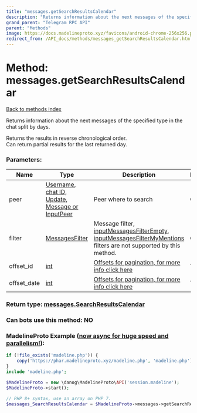 ```yaml
---
title: "messages.getSearchResultsCalendar"
description: "Returns information about the next messages of the specified type in the chat split by days."
grand_parent: "Telegram RPC API"
parent: "Methods"
image: https://docs.madelineproto.xyz/favicons/android-chrome-256x256.png
redirect_from: /API_docs/methods/messages_getSearchResultsCalendar.html
---
```

# Method: messages.getSearchResultsCalendar
[Back to methods index](index.html)



Returns information about the next messages of the specified type in the chat split by days.

Returns the results in reverse chronological order.  
Can return partial results for the last returned day.

### Parameters:

| Name     |    Type       | Description | Required |
|----------|---------------|-------------|----------|
|peer|[Username, chat ID, Update, Message or InputPeer](/API_docs/types/InputPeer.html) | Peer where to search | Optional|
|filter|[MessagesFilter](/API_docs/types/MessagesFilter.html) | Message filter, [inputMessagesFilterEmpty](../constructors/inputMessagesFilterEmpty.html), [inputMessagesFilterMyMentions](../constructors/inputMessagesFilterMyMentions.html) filters are not supported by this method. | Optional|
|offset\_id|[int](/API_docs/types/int.html) | [Offsets for pagination, for more info click here](https://core.telegram.org/api/offsets) | Yes|
|offset\_date|[int](/API_docs/types/int.html) | [Offsets for pagination, for more info click here](https://core.telegram.org/api/offsets) | Yes|


### Return type: [messages.SearchResultsCalendar](/API_docs/types/messages.SearchResultsCalendar.html)

### Can bots use this method: **NO**


### MadelineProto Example ([now async for huge speed and parallelism!](https://docs.madelineproto.xyz/docs/ASYNC.html)):


```php
if (!file_exists('madeline.php')) {
    copy('https://phar.madelineproto.xyz/madeline.php', 'madeline.php');
}
include 'madeline.php';

$MadelineProto = new \danog\MadelineProto\API('session.madeline');
$MadelineProto->start();

// PHP 8+ syntax, use an array on PHP 7.
$messages_SearchResultsCalendar = $MadelineProto->messages->getSearchResultsCalendar(peer: InputPeer, filter: MessagesFilter, offset_id: int, offset_date: int, );
```

